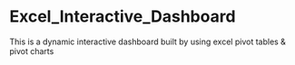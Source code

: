 # Excel_Interactive_Dashboard
This is a dynamic interactive dashboard built by using excel pivot tables & pivot charts
